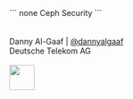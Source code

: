 <!-- .slide: data-state="cover" id="cover-page" data-timing="20" -->
<br>
<img data-src="images/storage2day_grey_color.svg" style="width:25%;margin:0px">
<br>
<br>
<br>
``` none
Ceph Security
```
<br>
<br>
<br>
Danny Al-Gaaf | <a href="https://twitter.com/dannyalgaaf">@dannyalgaaf</a> <br>
Deutsche Telekom AG <br>
<br>
<img src="images/T_Logo_3c_p_DE.png" style="height:45px;width:auto;margin:0px">

